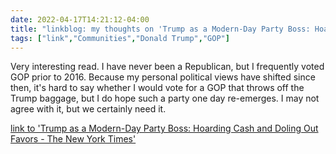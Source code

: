 ```yaml
---
date: 2022-04-17T14:21:12-04:00
title: "linkblog: my thoughts on 'Trump as a Modern-Day Party Boss: Hoarding Cash and Doling Out Favors - The New York Times'"
tags: ["link","Communities","Donald Trump","GOP"]
---
```

Very interesting read. I have never been a Republican, but I frequently voted GOP prior to 2016. Because my personal political views have shifted since then, it's hard to say whether I would vote for a GOP that throws off the Trump baggage, but I do hope such a party one day re-emerges. I may not agree with it, but we certainly need it.
 
[link to 'Trump as a Modern-Day Party Boss: Hoarding Cash and Doling Out Favors - The New York Times'](https://www.nytimes.com/2022/04/17/us/politics/trump-mar-a-lago.html)
